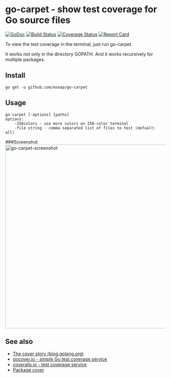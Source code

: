 go-carpet - show test coverage for Go source files
==================================================

[![GoDoc](https://godoc.org/github.com/msoap/go-carpet?status.svg)](https://godoc.org/github.com/msoap/go-carpet)
[![Build Status](https://travis-ci.org/msoap/go-carpet.svg?branch=master)](https://travis-ci.org/msoap/go-carpet)
[![Coverage Status](https://coveralls.io/repos/github/msoap/go-carpet/badge.svg?branch=master&0)](https://coveralls.io/github/msoap/go-carpet?branch=master)
[![Report Card](https://goreportcard.com/badge/github.com/msoap/go-carpet)](https://goreportcard.com/report/github.com/msoap/go-carpet)

To view the test coverage in the terminal, just run go-carpet.

It works not only in the directory GOPATH. And it works recursively for multiple packages.

Install
-------

    go get -u github.com/msoap/go-carpet

Usage
-----

	go-carpet [-options] [paths]
	options:
		-256colors - use more colors on 256-color terminal
		-file string - comma separated list of files to test (defualt: all)

###Screenshot
<img width="577" alt="go-carpet-screenshot" src="https://cloud.githubusercontent.com/assets/844117/13379093/a9902312-de25-11e5-8b87-9a9f2c05dac2.png">

See also
--------

  * [The cover story (blog.golang.org)](https://blog.golang.org/cover)
  * [gocover.io - simple Go test coverage service](https://gocover.io)
  * [coveralls.io - test coverage service](https://coveralls.io)
  * [Package cover](https://godoc.org/golang.org/x/tools/cover)
